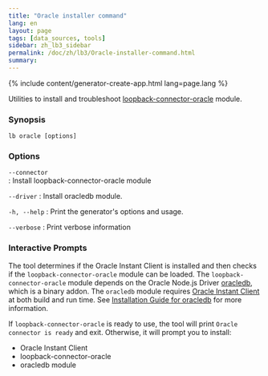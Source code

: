 ```yaml
---
title: "Oracle installer command"
lang: en
layout: page
tags: [data_sources, tools]
sidebar: zh_lb3_sidebar
permalink: /doc/zh/lb3/Oracle-installer-command.html
summary:
---
```

{% include content/generator-create-app.html lang=page.lang %}

Utilities to install and troubleshoot [loopback-connector-oracle](https://github.com/strongloop/loopback-connector-oracle) module.

### Synopsis

```
lb oracle [options]
```

### Options

`--connector`     
: Install loopback-connector-oracle module

`--driver`
: Install oracledb module.

`-h, --help`
: Print the generator's options and usage.

`--verbose`
: Print verbose information

### Interactive Prompts

The tool determines if the Oracle Instant Client is installed and then checks
if the `loopback-connector-oracle` module can be loaded.
The `loopback-connector-oracle` module depends on the Oracle Node.js Driver [oracledb](https://github.com/oracle/node-oracledb),
which is a binary addon.
The `oracledb` module requires [Oracle Instant Client](http://www.oracle.com/technetwork/database/features/instant-client/index-097480.html) at
both build and run time. See [Installation Guide for oracledb](https://github.com/oracle/node-oracledb/blob/master/INSTALL.md)
for more information.

If `loopback-connector-oracle` is ready to use, the tool will print `Oracle connector is ready` and exit.
Otherwise, it will prompt you to install:

- Oracle Instant Client
- loopback-connector-oracle
- oracledb module
